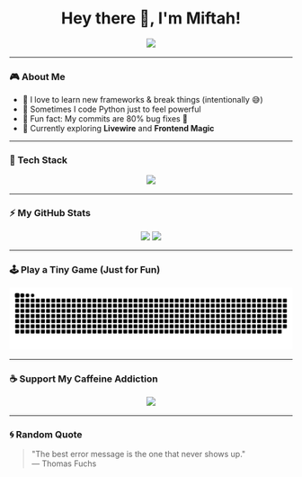 <!-- Header -->
<h1 align="center">Hey there 👋, I'm Miftah!</h1>
<p align="center">
  <img src="https://readme-typing-svg.herokuapp.com?size=22&color=00FFB3&center=true&vCenter=true&width=450&lines=Code+💻+Eat+🍕+Sleep+😴+Repeat!;Laravel+Lover+❤️;Learning+Something+New+Everyday!+🚀" />
</p>

---

### 🎮 About Me
- 🧠 I love to learn new frameworks & break things (intentionally 😅)
- 🐍 Sometimes I code Python just to feel powerful
- 💬 Fun fact: My commits are 80% bug fixes 🤣  
- 🌌 Currently exploring **Livewire** and **Frontend Magic**

---

### 🧰 Tech Stack
<p align="center">
  <img src="https://skillicons.dev/icons?i=php,laravel,js,html,css,bootstrap,git,github,vscode" />
</p>

---

### ⚡ My GitHub Stats
<p align="center">
  <img height="170" src="https://github-readme-stats.vercel.app/api?username=miftahulyusril&show_icons=true&theme=tokyonight&hide_border=true" />
  <img height="170" src="https://github-readme-streak-stats.herokuapp.com/?user=miftahulyusril&theme=tokyonight&hide_border=true" />
</p>

---

### 🕹️ Play a Tiny Game (Just for Fun)
<p align="center">
  <a href="https://github.com/miftahulyusril/miftahulyusril/blob/main/README.md">
    <img src="https://raw.githubusercontent.com/Platane/snk/output/github-contribution-grid-snake-dark.svg" alt="snake game" />
  </a>
</p>

---

### ☕ Support My Caffeine Addiction
<p align="center">
  <a href="https://ko-fi.com/miftahulyusril" target="_blank">
    <img src="https://img.shields.io/badge/Buy%20Me%20A%20Coffee-%23FF813F?style=for-the-badge&logo=buymeacoffee&logoColor=white" />
  </a>
</p>

---

### 🌀 Random Quote
> "The best error message is the one that never shows up."  
> — Thomas Fuchs

